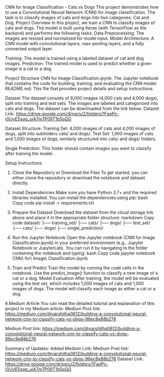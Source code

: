 CNN for Image Classification - Cats vs Dogs
This project demonstrates how to use a Convolutional Neural Network (CNN) for image classification. The task is to classify images of cats and dogs into two categories: Cat and Dog.
Project Overview
In this project, we train a CNN to classify images of cats and dogs. The model is built using Keras (with TensorFlow as the backend) and performs the following tasks:
Data Preprocessing: The images are resized and normalized for model input.
Model Architecture: A CNN model with convolutional layers, max-pooling layers, and a fully connected output layer.

Training: The model is trained using a labeled dataset of cat and dog images.
Prediction: The trained model is used to predict whether a given image is a cat or a dog.

Project Structure
CNN for Image Classification.ipynb: The Jupyter notebook that contains the code for building, training, and evaluating the CNN model.
README.md: This file that provides project details and setup instructions.

Dataset
The dataset consists of 8,000 images (4,000 cats and 4,000 dogs), split into training and test sets. The images are labeled and categorized into cats and dogs. The dataset can be downloaded from the link below:
Dataset Link: https://drive.google.com/drive/u/2/folders/1FaqPc-iGUyE5sqg_uiA7m7P09T1b5pQG

Dataset Structure:
Training Set: 4,000 images of cats and 4,000 images of dogs, split into subfolders cats/ and dogs/.
Test Set: 1,000 images of cats and 1,000 images of dogs, similarly structured into cats/ and dogs/ folders.

Single Prediction: This folder should contain images you want to classify after training the model.

Setup Instructions
1. Clone the Repository or Download the Files
To get started, you can either clone the repository or download the notebook and dataset directly. 

2. Install Dependencies
Make sure you have Python 3.7+ and the required libraries installed. You can install the dependencies using pip:
bash
Copy code
pip install -r requirements.txt

3. Prepare the Dataset
Download the dataset from the cloud storage link above and place it in the appropriate folder structure:
markdown
Copy code
dataset/
  ├── training_set/
      ├── cats/
      ├── dogs/
  ├── test_set/
      ├── cats/
      ├── dogs/
  ├── single_prediction/

4. Run the Jupyter Notebook
Open the Jupyter notebook (CNN for Image Classification.ipynb) in your preferred environment (e.g., Jupyter Notebook or JupyterLab). You can run it by navigating to the folder containing the notebook and typing:
bash
Copy code
jupyter notebook CNN\ for\ Image\ Classification.ipynb

5. Train and Predict
Train the model by running the code cells in the notebook.
Use the predict_image() function to classify a new image of a cat or a dog.
Model Evaluation
After training, the model will be evaluated using the test set, which includes 1,000 images of cats and 1,000 images of dogs. The model will classify each image as either a cat or a dog.

6.Medium Article
You can read the detailed tutorial and explanation of this project in my Medium article:
Medium Post link: https://medium.com/@varshitha0612/building-a-convolutional-neural-network-cnn-to-classify-cats-vs-dogs-96ec8e88b276

Medium Post link: https://medium.com/@varshitha0612/building-a-convolutional-neural-network-cnn-to-classify-cats-vs-dogs-96ec8e88b276

Summary of Updates:
Added Medium Link: Medium Post link: https://medium.com/@varshitha0612/building-a-convolutional-neural-network-cnn-to-classify-cats-vs-dogs-96ec8e88b276
Dataset Link: https://drive.google.com/drive/u/2/folders/1FaqPc-iGUyE5sqg_uiA7m7P09T1b5pQG
